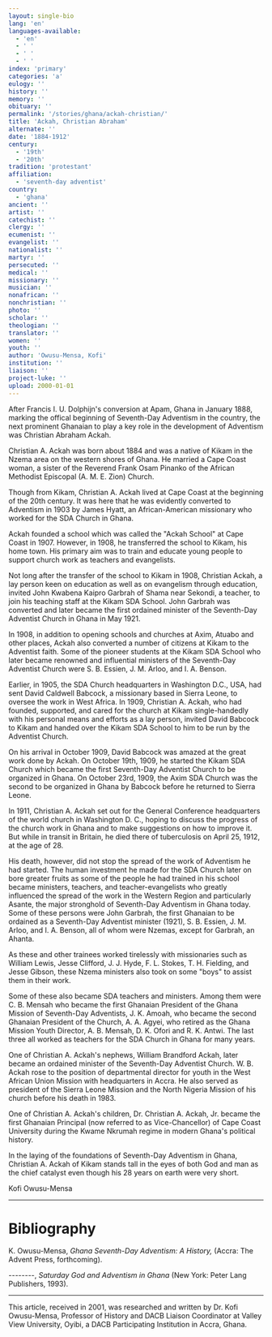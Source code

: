 ```yaml
---
layout: single-bio
lang: 'en'
languages-available:
  - 'en'
  - ' '
  - ' '
  - ' '
index: 'primary'
categories: 'a'
eulogy: ''
history: ''
memory: ''
obituary: ''
permalink: '/stories/ghana/ackah-christian/'
title: 'Ackah, Christian Abraham'
alternate: ''
date: '1884-1912'
century:
  - '19th'
  - '20th'
tradition: 'protestant'
affiliation:
  - 'seventh-day adventist'
country:
  - 'ghana'
ancient: ''
artist: ''
catechist: ''
clergy: ''
ecumenist: ''
evangelist: ''
nationalist: ''
martyr: ''
persecuted: ''
medical: ''
missionary: ''
musician: ''
nonafrican: ''
nonchristian: ''
photo: ''
scholar: ''
theologian: ''
translator: ''
women: ''
youth: ''
author: 'Owusu-Mensa, Kofi'
institution: ''
liaison: ''
project-luke: ''
upload: 2000-01-01
---
```



After Francis I. U. Dolphijn's conversion at Apam, Ghana in January 1888, marking the offical beginning of Seventh-Day Adventism in the country, the next prominent Ghanaian to play a key role in the development of Adventism was Christian Abraham Ackah.

Christian A. Ackah was born about 1884 and was a native of Kikam in the Nzema area on the western shores of Ghana.  He married a Cape Coast woman, a sister of the Reverend Frank Osam Pinanko of the African Methodist Episcopal (A. M. E. Zion) Church.

Though from Kikam, Christian A. Ackah lived at Cape Coast at the beginning of the 20th century.  It was here that he was evidently converted to Adventism in 1903 by James Hyatt, an African-American missionary who worked for the SDA Church in Ghana.

Ackah founded a school which was called the "Ackah School" at Cape Coast in 1907.  However, in 1908, he transferred the school to Kikam, his home town.  His primary aim was to train and educate young people to support church work as teachers and evangelists.

Not long after the transfer of the school to Kikam in 1908, Christian Ackah, a lay person keen on education as well as on evangelism through education, invited John Kwabena Kaipro Garbrah of Shama near Sekondi, a teacher, to join his teaching staff at the Kikam SDA School.  John Garbrah was converted and later became the first ordained minister of the Seventh-Day Adventist Church in Ghana in May 1921.

In 1908, in addition to opening schools and churches at Axim, Atuabo and other places, Ackah also converted a number of citizens at Kikam to the Adventist faith.  Some of the pioneer students at the Kikam SDA School who later became renowned and influential ministers of the Seventh-Day Adventist Church were S. B. Essien, J. M. Arloo, and I. A. Benson.

Earlier, in 1905, the SDA Church headquarters in Washington D.C., USA, had sent David Caldwell Babcock, a missionary based in Sierra Leone, to oversee the work in West Africa.  In 1909, Christian A. Ackah, who had founded, supported, and cared for the church at Kikam single-handedly with his personal means and efforts as a lay person, invited David Babcock to Kikam and handed over the Kikam SDA School to him to be run by the Adventist Church.

On his arrival in October 1909, David Babcock was amazed at the great work done by Ackah.  On October 19th, 1909, he started the Kikam SDA Church which became the first Seventh-Day Adventist Church to be organized in Ghana.  On October 23rd, 1909, the Axim SDA Church was the second to be organized in Ghana by Babcock before he returned to Sierra Leone.

In 1911, Christian A. Ackah set out for the General Conference headquarters of the world church in Washington D. C., hoping to discuss the progress of the church work in Ghana and to make suggestions on how to improve it.  But while in transit in Britain, he died there of tuberculosis on April 25, 1912, at the age of 28.

His death, however, did not stop the spread of the work of Adventism he had started.  The human investment he made for the SDA Church later on bore greater fruits as some of the people he had trained in his school became ministers, teachers, and teacher-evangelists who greatly influenced the spread of the work in the Western Region and particularly Asante, the major stronghold of Seventh-Day Adventism in Ghana today.  Some of these persons were John Garbrah, the first Ghanaian to be ordained as a Seventh-Day Adventist minister (1921), S. B. Essien, J. M. Arloo, and I. A. Benson, all of whom were Nzemas, except for Garbrah, an Ahanta.

As these and other trainees worked tirelessly with missionaries such as William Lewis, Jesse Clifford, J. J. Hyde, F. L. Stokes, T. H. Fielding, and Jesse Gibson, these Nzema ministers also took on some "boys" to assist them in their work.

Some of these also became SDA teachers and ministers.  Among them were C. B. Mensah who became the first Ghanaian President of the Ghana Mission of Seventh-Day Adventists, J. K. Amoah, who became the second Ghanaian President of the Church, A. A. Agyei, who retired as the Ghana Mission Youth Director, A. B. Mensah, D. K. Ofori and R. K. Antwi.  The last three all worked as teachers for the SDA Church in Ghana for many years.

One of Christian A. Ackah's nephews, William Brandford Ackah, later became an ordained minister of the Seventh-Day Adventist Church.  W. B. Ackah rose to the position of departmental director for youth in the West African Union Mission with headquarters in Accra.  He also served as president of the Sierra Leone Mission and the North Nigeria Mission of his church before his death in 1983.

One of Christian A. Ackah's children, Dr. Christian A. Ackah, Jr. became the first Ghanaian Principal (now referred to as Vice-Chancellor) of Cape Coast University during the Kwame Nkrumah regime in modern Ghana's political history.

In the laying of the foundations of Seventh-Day Adventism in Ghana, Christian A. Ackah of Kikam stands tall in the eyes of both God and man as the chief catalyst even though his 28 years on earth were very short.

Kofi Owusu-Mensa

---

# Bibliography

K. Owusu-Mensa, *Ghana Seventh-Day Adventism: A History,*  (Accra: The Advent Press, forthcoming).

--------, *Saturday God and Adventism in Ghana* (New York: Peter Lang Publishers, 1993).

---

This article, received in 2001, was researched and written by Dr. Kofi Owusu-Mensa, Professor of History and DACB Liaison Coordinator at Valley View University, Oyibi, a DACB Participating Institution in Accra, Ghana.
